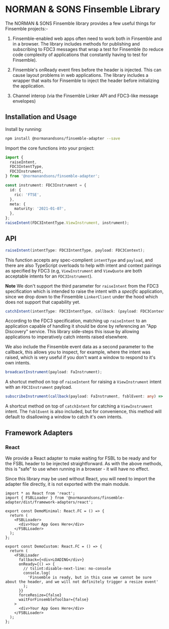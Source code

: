 # NORMAN & SONS Finsemble Library

The NORMAN & SONS Finsemble library provides a few useful things for Finsemble projects:-

1. Finsemble-enabled web apps often need to work both in Finsemble and in a browser. The library includes methods for 
publishing and subscribing to FDC3 messages that wrap a test for Finsemble (to reduce code complexity of applications 
that constantly having to test for Finsemble).

2. Finsemble's onReady event fires before the header is injected. This can cause layout problems in web applications. 
The library includes a wrapper that waits for Finsemble to inject the header before initializing the application.

3. Channel interop (via the Finsemble Linker API and FDC3-like message envelopes)

## Installation and Usage

Install by running:

```bash
npm install @normanandsons/finsemble-adapter --save
```

Import the core functions into your project:

```ts
import {
  raiseIntent,
  FDC3IntentType,
  FDC3Instrument,
} from '@normanandsons/finsemble-adapter';

const instrument: FDC3Instrument = {
  id: {
    ric: 'FTSE',
  },
  meta: {
    maturity: '2021-01-07',
  },
};
raiseIntent(FDC3IntentType.ViewInstrument, instrument);
```

## API

```ts
raiseIntent(intentType: FDC3IntentType, payload: FDC3Context);
```

This function accepts any spec-complient `intentType` and `payload`, and there are also TypeScript overloads to help 
with intent and context pairings as specified by FDC3 (e.g, `ViewInstrument` and `ViewQuote` are both acceptable intents 
for an `FDC3Instrument`).

**Note** We don't support the third parameter for `raiseIntent` from the FDC3 specification which is intended to raise 
the intent with a _specific_ application, since we drop down to the Finsemble `LinkerClient` under the hood which does 
not support that capability yet.

```ts
catchIntent(intentType: FDC3IntentType, callback: (payload: FDC3Context, fsblData: any) => void);
```

According to the FDC3 specification, matching up `raiseIntent` to an application capable of handling it should be done by 
referencing an "App Discovery" service. This library side-steps this issue by allowing applications to imperatively 
catch intents raised elsewhere.

We also include the Finsemble event data as a second parameter to the callback, this allows you to inspect, for example, 
where the intent was raised, which is very useful if you don't want a
window to respond to it's own intents.

```ts
broadcastInstrument(payload: FaInstrument);
```

A shortcut method on top of `raiseIntent` for raising a `ViewInstrument` intent with an `FDC3Instrument` payload.

```ts
subscribeInstrument(callback(payload: FaInstrument, fsblEvent: any) => void, allowFromSelf = false);
```

A shortcut method on top of `catchIntent` for catching a `ViewInstrument` intent. The `fsblEvent` is also included, but 
for convenience, this method will default to disallowing a window to catch it's own intents.

## Framework Adapters

### React

We provide a React adapter to make waiting for FSBL to be ready and for the FSBL header to be injected straightforward. 
As with the above methods, this is "safe" to use when running in a browser - it will have no effect.

Since this library may be used without React, you will need to import the adapter file directly, it is not exported with 
the main module.

```tsx
import * as React from 'react';
import { FSBLLoader } from '@normanandsons/finsemble-adapter/dist/framework-adapters/react';

export const DemoMinimal: React.FC = () => {
  return (
    <FSBLLoader>
      <div>Your App Goes Here</div>
    </FSBLLoader>
  );
};

export const DemoCustom: React.FC = () => {
  return (
    <FSBLLoader
      fallback={<div>LOADING</div>}
      onReady={() => {
        // tslint:disable-next-line: no-console
        console.log(
          'Finsemble is ready, but in this case we cannot be sure about the header, and we will not definitely trigger a resize event'
        );
      }}
      forceResize={false}
      waitForFinsembleToolbar={false}
    >
      <div>Your App Goes Here</div>
    </FSBLLoader>
  );
};
```
